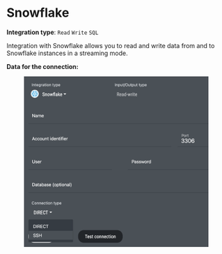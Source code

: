 # Snowflake

**Integration type**: `Read` `Write` `SQL`

Integration with Snowflake allows you to read and write data from and to Snowflake instances in a streaming mode.&#x20;

**Data for the connection:**

<figure><img src="../../.gitbook/assets/Screenshot 2024-04-23 at 16.44.43.png" alt=""><figcaption></figcaption></figure>
